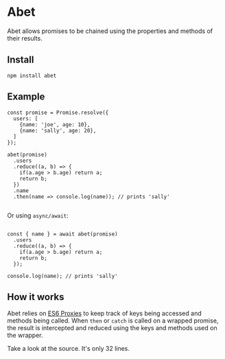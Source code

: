# Abet

Abet allows promises to be chained using the properties and methods of their results.

## Install

```
npm install abet
```

## Example

```
const promise = Promise.resolve({
  users: [
    {name: 'joe', age: 10},
    {name: 'sally', age: 20},
  ]
});

abet(promise)
  .users
  .reduce((a, b) => {
    if(a.age > b.age) return a;
    return b;
  })
  .name
  .then(name => console.log(name)); // prints 'sally'
  
```

Or using `async/await`:

```

const { name } = await abet(promise)
  .users
  .reduce((a, b) => {
    if(a.age > b.age) return a;
    return b;
  });
  
console.log(name); // prints 'sally'
```

## How it works

Abet relies on [ES6 Proxies](https://developer.mozilla.org/en-US/docs/Web/JavaScript/Reference/Global_Objects/Proxy) to keep track of keys being accessed and methods being called. When `then` or `catch` is called on a wrapped promise, the result is intercepted and reduced using the keys and methods used on the wrapper.

Take a look at the source. It's only 32 lines.
